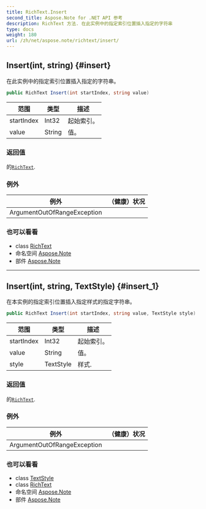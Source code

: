 ```yaml
---
title: RichText.Insert
second_title: Aspose.Note for .NET API 参考
description: RichText 方法. 在此实例中的指定索引位置插入指定的字符串
type: docs
weight: 180
url: /zh/net/aspose.note/richtext/insert/
---
```

## Insert(int, string) {#insert}

在此实例中的指定索引位置插入指定的字符串。

```csharp
public RichText Insert(int startIndex, string value)
```

| 范围 | 类型 | 描述 |
| --- | --- | --- |
| startIndex | Int32 | 起始索引。 |
| value | String | 值。 |

### 返回值

的[`RichText`](../).

### 例外

| 例外 | （健康）状况 |
| --- | --- |
| ArgumentOutOfRangeException |  |

### 也可以看看

* class [RichText](../)
* 命名空间 [Aspose.Note](../../richtext/)
* 部件 [Aspose.Note](../../../)

---

## Insert(int, string, TextStyle) {#insert_1}

在本实例的指定索引位置插入指定样式的指定字符串。

```csharp
public RichText Insert(int startIndex, string value, TextStyle style)
```

| 范围 | 类型 | 描述 |
| --- | --- | --- |
| startIndex | Int32 | 起始索引。 |
| value | String | 值。 |
| style | TextStyle | 样式. |

### 返回值

的[`RichText`](../).

### 例外

| 例外 | （健康）状况 |
| --- | --- |
| ArgumentOutOfRangeException |  |

### 也可以看看

* class [TextStyle](../../textstyle/)
* class [RichText](../)
* 命名空间 [Aspose.Note](../../richtext/)
* 部件 [Aspose.Note](../../../)


